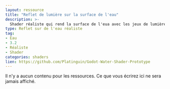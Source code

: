 ```yaml
---
layout: ressource
title: "Reflet de lumière sur la surface de l'eau"
description: >-
  Shader réaliste qui rend la surface de l'eua avec les jeux de lumière.
type: Reflet sur de l'eau réaliste
tag:
- Eau
- 3.2
- Réaliste
- Shader
categories: shaders
lien: https://github.com/Platinguin/Godot-Water-Shader-Prototype
---
```


Il n'y a aucun contenu pour les ressources.
Ce que vous écrirez ici ne sera jamais affiché.
